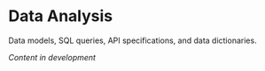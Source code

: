 # Data Analysis

Data models, SQL queries, API specifications, and data dictionaries.

*Content in development*

